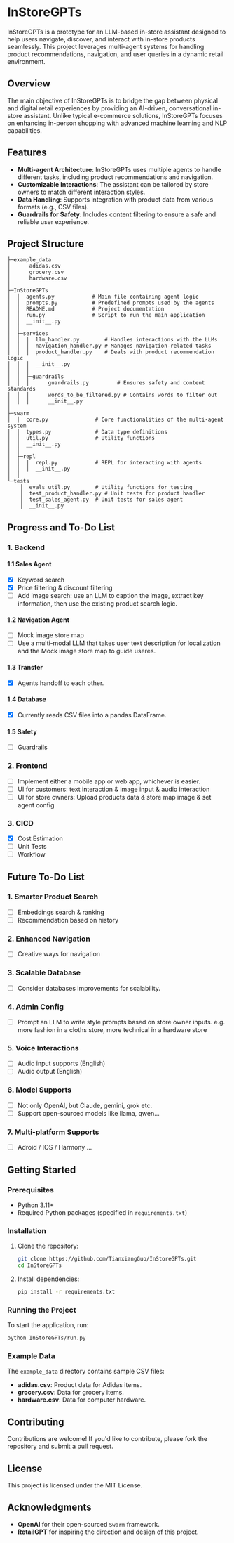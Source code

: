 # InStoreGPTs

InStoreGPTs is a prototype for an LLM-based in-store assistant designed to help users navigate, discover, and interact with in-store products seamlessly. This project leverages multi-agent systems for handling product recommendations, navigation, and user queries in a dynamic retail environment.

## Overview

The main objective of InStoreGPTs is to bridge the gap between physical and digital retail experiences by providing an AI-driven, conversational in-store assistant. Unlike typical e-commerce solutions, InStoreGPTs focuses on enhancing in-person shopping with advanced machine learning and NLP capabilities.

## Features

- **Multi-agent Architecture**: InStoreGPTs uses multiple agents to handle different tasks, including product recommendations and navigation.
- **Customizable Interactions**: The assistant can be tailored by store owners to match different interaction styles.
- **Data Handling**: Supports integration with product data from various formats (e.g., CSV files).
- **Guardrails for Safety**: Includes content filtering to ensure a safe and reliable user experience.

## Project Structure

```
├─example_data 
│      adidas.csv
│      grocery.csv
│      hardware.csv
│
├─InStoreGPTs
│  │  agents.py            # Main file containing agent logic
│  │  prompts.py           # Predefined prompts used by the agents
│  │  README.md            # Project documentation
│  │  run.py               # Script to run the main application
│  │  __init__.py
│  │
│  ├─services
│  │  │  llm_handler.py        # Handles interactions with the LLMs
│  │  │  navigation_handler.py # Manages navigation-related tasks
│  │  │  product_handler.py    # Deals with product recommendation logic
│  │  │  __init__.py
│  │  │
│  │  ├─guardrails
│  │  │      guardrails.py         # Ensures safety and content standards
│  │  │      words_to_be_filtered.py # Contains words to filter out
│  │  │      __init__.py
│
├─swarm
│  │  core.py               # Core functionalities of the multi-agent system
│  │  types.py              # Data type definitions
│  │  util.py               # Utility functions
│  │  __init__.py
│  │
│  ├─repl
│  │  │  repl.py            # REPL for interacting with agents
│  │  │  __init__.py
│  │
└─tests
    │  evals_util.py        # Utility functions for testing
    │  test_product_handler.py # Unit tests for product handler
    │  test_sales_agent.py  # Unit tests for sales agent
    │  __init__.py
```

## Progress and To-Do List

### 1. Backend

#### 1.1 Sales Agent
- [x] Keyword search
- [x] Price filtering & discount filtering
- [ ] Add image search: use an LLM to caption the image, extract key information, then use the existing product search logic.

#### 1.2 Navigation Agent
- [ ] Mock image store map 
- [ ] Use a multi-modal LLM that takes user text description for localization and the Mock image store map to guide useres.

#### 1.3 Transfer
- [x] Agents handoff to each other.

#### 1.4 Database
- [x] Currently reads CSV files into a pandas DataFrame. 

#### 1.5 Safety
- [ ] Guardrails

### 2. Frontend
- [ ] Implement either a mobile app or web app, whichever is easier.
- [ ] UI for customers: text interaction & image input & audio interaction
- [ ] UI for store owners: Upload products data & store map image & set agent config

### 3. CICD
- [x] Cost Estimation
- [ ] Unit Tests
- [ ] Workflow

## Future To-Do List
### 1. Smarter Product Search
- [ ] Embeddings search & ranking
- [ ] Recommendation based on history
### 2. Enhanced Navigation
- [ ] Creative ways for navigation
### 3. Scalable Database
- [ ] Consider databases improvements for scalability.
### 4. Admin Config
- [ ] Prompt an LLM to write style prompts based on store owner inputs. e.g. more fashion in a cloths store, more technical in a hardware store 
### 5. Voice Interactions
- [ ] Audio input supports (English)
- [ ] Audio output (English)
### 6. Model Supports
- [ ] Not only OpenAI, but Claude, gemini, grok etc.
- [ ] Support open-sourced models like llama, qwen...
### 7. Multi-platform Supports
- [ ] Adroid / IOS / Harmony ...

## Getting Started

### Prerequisites

- Python 3.11+
- Required Python packages (specified in `requirements.txt`)

### Installation

1. Clone the repository:
   ```bash
   git clone https://github.com/TianxiangGuo/InStoreGPTs.git
   cd InStoreGPTs
   ```

2. Install dependencies:
   ```bash
   pip install -r requirements.txt
   ```

### Running the Project

To start the application, run:
```bash
python InStoreGPTs/run.py
```

### Example Data

The `example_data` directory contains sample CSV files:
- **adidas.csv**: Product data for Adidas items.
- **grocery.csv**: Data for grocery items.
- **hardware.csv**: Data for computer hardware.

## Contributing

Contributions are welcome! If you'd like to contribute, please fork the repository and submit a pull request.

## License

This project is licensed under the MIT License.

## Acknowledgments

- **OpenAI** for their open-sourced `Swarm` framework.
- **RetailGPT** for inspiring the direction and design of this project.
